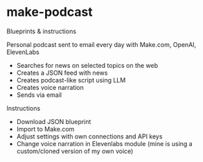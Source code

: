# make-podcast
Blueprints &amp; instructions

Personal podcast sent to email every day with Make.com, OpenAI, ElevenLabs

- Searches for news on selected topics on the web
- Creates a JSON feed with news
- Creates podcast-like script using LLM
- Creates voice narration
- Sends via email


Instructions
- Download JSON blueprint
- Import to Make.com
- Adjust settings with own connections and API keys
- Change voice narration in Elevenlabs module (mine is using a custom/cloned version of my own voice)
